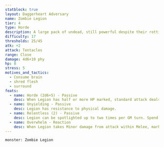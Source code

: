 ```yaml
---
statblock: true
layout: Daggerheart Adversary
name: Zombie Legion
tier: 4
type: Horde
description: A large pack of undead, still powerful despite their rotting flesh.
difficulty: 17
thresholds: 25/45
atk: +2
attack: Tentacles
range: Close
damage: 4d6+10 phy
hp: 8
stress: 5
motives_and_tactics:
  - Consume brain
  - shred flesh
  - surround
feats:
  - name: Horde (2d6+5) - Passive
    desc: When Legion has half or more HP marked, standard attack deals 2d6+5 physical damage instead.
  - name: Unyielding - Passive
    desc: Legion has resistance to physical damage.
  - name: Relentless (2) - Passive
    desc: Legion can be spotlighted up to two times per GM turn. Spend Fear as usual to spotlight.
  - name: Overwhelm - Reaction
    desc: When Legion takes Minor damage from attack within Melee, mark a Stress to make standard attack with advantage against the attacker.
---
```


```statblock
monster: Zombie Legion
```
